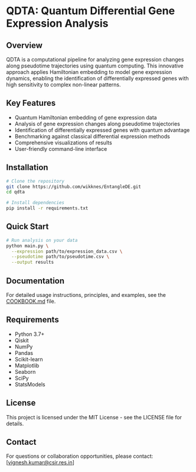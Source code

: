 # QDTA: Quantum Differential Gene Expression Analysis

## Overview

QDTA is a computational pipeline for analyzing gene expression changes along pseudotime trajectories using quantum computing. This innovative approach applies Hamiltonian embedding to model gene expression dynamics, enabling the identification of differentially expressed genes with high sensitivity to complex non-linear patterns.

## Key Features

- Quantum Hamiltonian embedding of gene expression data
- Analysis of gene expression changes along pseudotime trajectories
- Identification of differentially expressed genes with quantum advantage
- Benchmarking against classical differential expression methods
- Comprehensive visualizations of results
- User-friendly command-line interface

## Installation

```bash
# Clone the repository
git clone https://github.com/wikknes/EntangleDE.git
cd qdta

# Install dependencies
pip install -r requirements.txt
```

## Quick Start

```bash
# Run analysis on your data
python main.py \
  --expression path/to/expression_data.csv \
  --pseudotime path/to/pseudotime.csv \
  --output results
```

## Documentation

For detailed usage instructions, principles, and examples, see the [COOKBOOK.md](COOKBOOK.md) file.

## Requirements

- Python 3.7+
- Qiskit
- NumPy
- Pandas
- Scikit-learn
- Matplotlib
- Seaborn
- SciPy
- StatsModels

## License

This project is licensed under the MIT License - see the LICENSE file for details.


## Contact

For questions or collaboration opportunities, please contact: [vignesh.kumar@csir.res.in]

